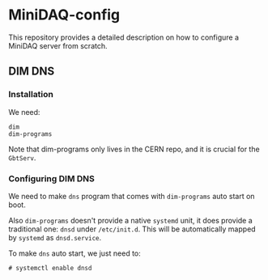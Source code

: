 # MiniDAQ-config
This repository provides a detailed description on how to configure a MiniDAQ
server from scratch.

## DIM DNS
### Installation
We need:
```
dim
dim-programs
```
Note that dim-programs only lives in the CERN repo, and it is crucial for the
`GbtServ`.

### Configuring DIM DNS
We need to make `dns` program that comes with `dim-programs` auto start on boot.

Also `dim-programs` doesn't provide a native `systemd` unit, it does provide a
traditional one: `dnsd` under `/etc/init.d`. This will be automatically mapped
by `systemd` as `dnsd.service`.

To make `dns` auto start, we just need to:
```
# systemctl enable dnsd
```

